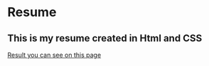 # Resume
## This is my resume created in Html and CSS

[Result you can see on this page](https://iuriechi.github.io/resume/)
